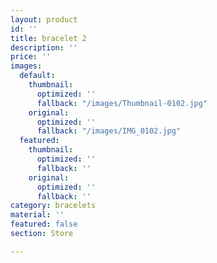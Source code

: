 ```yaml
---
layout: product
id: ''
title: bracelet 2
description: ''
price: ''
images:
  default:
    thumbnail:
      optimized: ''
      fallback: "/images/Thumbnail-0102.jpg"
    original:
      optimized: ''
      fallback: "/images/IMG_0102.jpg"
  featured:
    thumbnail:
      optimized: ''
      fallback: ''
    original:
      optimized: ''
      fallback: ''
category: bracelets
material: ''
featured: false
section: Store

---
```

